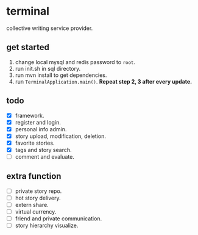 # terminal
collective writing service provider.

## get started
1. change local mysql and redis password to `root`.
2. run init.sh in sql directory.
3. run mvn install to get dependencies.
4. run `TerminalApplication.main()`.
**Repeat step 2, 3 after every update.**

## todo
- [x] framework.
- [x] register and login.
- [x] personal info admin.
- [x] story upload, modification, deletion.
- [x] favorite stories.
- [x] tags and story search.
- [ ] comment and evaluate.

## extra function
- [ ] private story repo.
- [ ] hot story delivery.
- [ ] extern share.
- [ ] virtual currency.
- [ ] friend and private communication.
- [ ] story hierarchy visualize.
